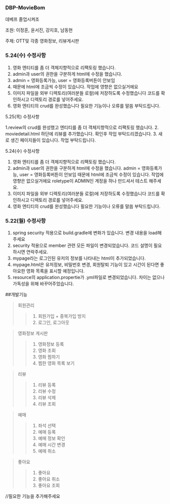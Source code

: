 ### DBP-MovieBom
데베프 졸업시켜조

조원: 이정훈, 윤서진, 강지호, 남동현

주제: OTT및 각종 영화정보, 리뷰게시판
### 5.24(수) 수정사항 ###
1. 영화 엔티티를 좀 더 객체지향적으로 리팩토링 했습니다.
2. admin과 user의 권한을 구분하게 html에 수정을 했습니다. 
3. admin = 영화등록가능, user = 영화등록버튼이 안보임 
4. 때문에 html에 조금씩 수정이 있습니다. 작업에 영향은 없으실거에요
5. 이미지 파일을 외부 디렉토리(여러분들 로컬)에 저장하도록 수정했습니다 
   코드를 확인하시고 디렉토리 경로를 넣어주세요. 
6. 영화 엔티티의 crud를 완성했습니다 필요한 기능이나 오류를 말씀 부탁드립니다.

5.25(목) 수정사항

1.review의 crud를 완성했고 엔티티를 좀 더 객체지향적으로 리팩토링 했습니다.
2. moviedetail.html 하단에 리뷰를 추가했습니다. 확인후 작업 부탁드리겠습니다. 
3. 새로 생긴 페이지들이 있습니다. 작업 부탁드립니다. 

5.24(수) 수정사항
1. 영화 엔티티를 좀 더 객체지향적으로 리팩토링 했습니다.
2. admin과 user의 권한을 구분하게 html에 수정을 했습니다.
   admin = 영화등록가능, user = 영화등록버튼이 안보임 
   때문에 html에 조금씩 수정이 있습니다. 작업에 영향은 없으실거에요
   roletype이 ADMIN인 계정을 하나 만드셔서 테스트 해주세요.
3. 이미지 파일을 외부 디렉토리(여러분들 로컬)에 저장하도록 수정했습니다 코드를 확인하시고 디렉토리 경로를 넣어주세요.
4. 영화 엔티티의 crud를 완성했습니다 필요한 기능이나 오류를 말씀 부탁드립니다.

### 5.22(월) 수정사항 ###
1. spring security 적용으로 build.gradle에 변화가 있습니다. 변경 내용을 load해주세요
2. security 적용으로 member 관련 모든 파일이 변경되었습니다. 코드 설명이 필요하시면 연락주세요.
3. mypage라는 로그인된 유저의 정보를 나타내는 html이 추가되었습니다. 
4. mypage.html은 유저정보, 비밀번호 변경, 회원탈퇴 기능이 있고 시간이 된다면 좋아요한 영화 목록을 표시할 예정입니다.
5. resource의 application.propertie가 .yml파일로 변경되었습니다. 차이는 없으나 가독성을 위해 바꾸어주었습니다.


##개발기능
> 회원관리
>>1. 회원가입 + 중복가입 방지
>>2. 로그인, 로그아웃

> 영화정보 게시판
>>1. 영화정보 등록
>>2. 영화 조회
>>3. 영화 찜하기
>>4. 찜한 영화 목록 보기

> 리뷰
>>1. 리뷰 등록
>>2. 리뷰 수정
>>3. 리뷰 삭제
>>4. 리뷰 조회

> 예매
>>1. 좌석 선택
>>2. 예매 등록
>>3. 예매 정보 확인
>>4. 예매 시간 변경
>>5. 예매 취소

> 좋아요
>>1. 좋아요 
>>2. 좋아요 취소
>>3. 좋아요 조회

//필요한 기능을 추가해주세요
